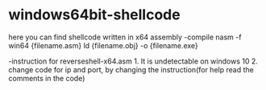 # windows64bit-shellcode
here you can find shellcode written in x64 assembly
-compile
  nasm -f win64 {filename.asm}
  ld {filename.obj} -o {filename.exe}
 
-instruction for reverseshell-x64.asm
      1. It is undetectable on windows 10
      2. change code for ip and port, by changing the instruction(for help read the comments in the code)
      
